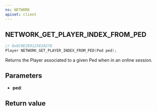 ```yaml
---
ns: NETWORK
apiset: client
---
```

## NETWORK_GET_PLAYER_INDEX_FROM_PED

```c
// 0x6C0E2E0125610278
Player NETWORK_GET_PLAYER_INDEX_FROM_PED(Ped ped);
```

Returns the Player associated to a given Ped when in an online session.

## Parameters
* **ped**:

## Return value


